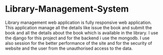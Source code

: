 # Library-Management-System
Library management web application is fully responsive web application.
This application manage all the details like issue the book and submit the book and all the details about the book which is available in the library.
I use the django for this project and for the backend i use the mongodb.
I use also session for the better performance of the site and for the security of website and the user from the unauthorised access to the data.
